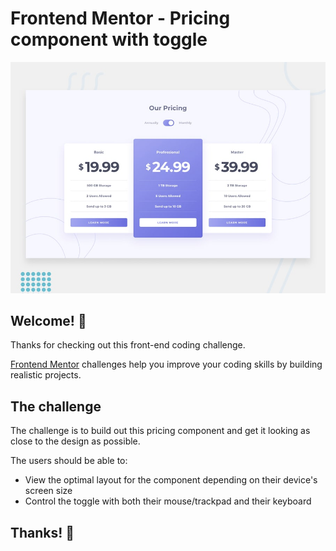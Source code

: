 # Frontend Mentor - Pricing component with toggle

![Design preview for the Pricing component with toggle coding challenge](./design/desktop-preview.jpg)

## Welcome! 👋

Thanks for checking out this front-end coding challenge.

[Frontend Mentor](https://www.frontendmentor.io) challenges help you improve your coding skills by building realistic projects.

## The challenge

The challenge is to build out this pricing component and get it looking as close to the design as possible.

The users should be able to:

- View the optimal layout for the component depending on their device's screen size
- Control the toggle with both their mouse/trackpad and their keyboard

## Thanks! 🚀
